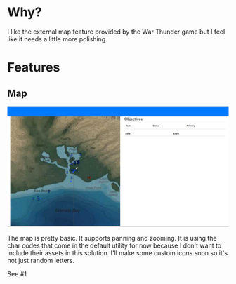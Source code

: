 # Why?

I like the external map feature provided by the War Thunder game but I feel like it needs a little more polishing.


# Features

## Map

![Map image](docs/assets/map.jpg)

The map is pretty basic. It supports panning and zooming. It is using the char codes that come in the default utility for now because I don't want to include their assets in this solution. I'll make some custom icons soon so it's not just random letters.

See #1